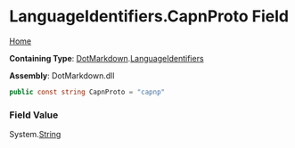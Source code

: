 <a name="_top"></a>

# LanguageIdentifiers\.CapnProto Field

[Home](../../../README.md#_top)

**Containing Type**: [DotMarkdown](../../README.md#_top)\.[LanguageIdentifiers](../README.md#_top)

**Assembly**: DotMarkdown\.dll

```csharp
public const string CapnProto = "capnp"
```

### Field Value

System\.[String](https://docs.microsoft.com/en-us/dotnet/api/system.string)